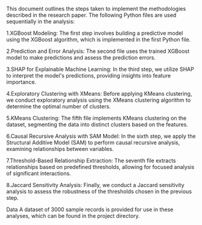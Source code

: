 This document outlines the steps taken to implement the methodologies described in the research paper. The following Python files are used sequentially in the analysis:

1.XGBoost Modeling: The first step involves building a predictive model using the XGBoost algorithm, which is implemented in the first Python file.

2.Prediction and Error Analysis: The second file uses the trained XGBoost model to make predictions and assess the prediction errors.

3.SHAP for Explainable Machine Learning: In the third step, we utilize SHAP to interpret the model's predictions, providing insights into feature importance.

4.Exploratory Clustering with XMeans: Before applying KMeans clustering, we conduct exploratory analysis using the XMeans clustering algorithm to determine the optimal number of clusters.

5.KMeans Clustering: The fifth file implements KMeans clustering on the dataset, segmenting the data into distinct clusters based on the features.

6.Causal Recursive Analysis with SAM Model: In the sixth step, we apply the Structural Additive Model (SAM) to perform causal recursive analysis, examining relationships between variables.

7.Threshold-Based Relationship Extraction: The seventh file extracts relationships based on predefined thresholds, allowing for focused analysis of significant interactions.

8.Jaccard Sensitivity Analysis: Finally, we conduct a Jaccard sensitivity analysis to assess the robustness of the thresholds chosen in the previous step.

Data
A dataset of 3000 sample records is provided for use in these analyses, which can be found in the project directory.
